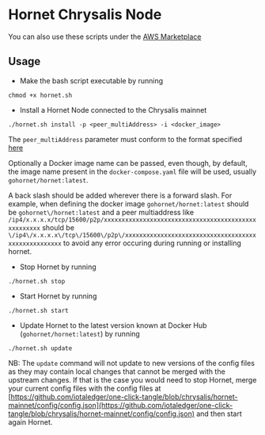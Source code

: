 # Hornet Chrysalis Node

You can also use these scripts under the [AWS Marketplace](./README_AWS.md)

## Usage

* Make the bash script executable by running

```
chmod +x hornet.sh
```

* Install a Hornet Node connected to the Chrysalis mainnet

```
./hornet.sh install -p <peer_multiAddress> -i <docker_image>
```

The `peer_multiAddress` parameter must conform to the format specified [here](https://hornet.docs.iota.org/post_installation/peering.html)

Optionally a Docker image name can be passed, even though, by default, the image name present in the `docker-compose.yaml` file will be used, usually `gohornet/hornet:latest`. 

A back slash should be added wherever there is a forward slash. For example, when defining the docker image `gohornet/hornet:latest` should be `gohornet\/hornet:latest` and a peer multiaddress like `/ip4/x.x.x.x/tcp/15600/p2p/xxxxxxxxxxxxxxxxxxxxxxxxxxxxxxxxxxxxxxxxxxxxxxxxxxxx` should be `\/ip4\/x.x.x.x\/tcp\/15600\/p2p\/xxxxxxxxxxxxxxxxxxxxxxxxxxxxxxxxxxxxxxxxxxxxxxxxxxxx` to avoid any error occuring during running or installing hornet.

* Stop Hornet by running
```
./hornet.sh stop
```

* Start Hornet by running
```
./hornet.sh start
```

* Update Hornet to the latest version known at Docker Hub (`gohornet/hornet:latest`) by running
```
./hornet.sh update
```

NB: The `update` command will not update to new versions of the config files as they may contain local changes that cannot be merged with the upstream changes. If that is the case you would need to stop Hornet, merge your current config files with the config files at [https://github.com/iotaledger/one-click-tangle/blob/chrysalis/hornet-mainnet/config/config.json](https://github.com/iotaledger/one-click-tangle/blob/chrysalis/hornet-mainnet/config/config.json) and then start again Hornet. 
